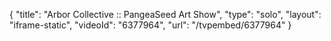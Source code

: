 {
    "title": "Arbor Collective :: PangeaSeed Art Show",
    "type": "solo",
    "layout": "iframe-static",
    "videoId": "6377964",
    "url": "\/tvpembed\/6377964"
}